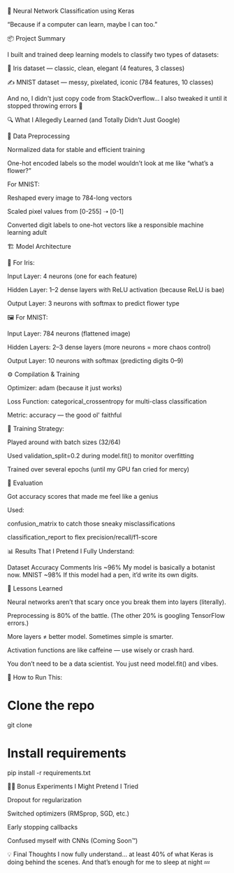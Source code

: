🧠 Neural Network Classification using Keras

“Because if a computer can learn, maybe I can too.”

📦 Project Summary

I built and trained deep learning models to classify two types of datasets:

🌸 Iris dataset — classic, clean, elegant (4 features, 3 classes)

✍️ MNIST dataset — messy, pixelated, iconic (784 features, 10 classes)

And no, I didn't just copy code from StackOverflow... I also tweaked it until it stopped throwing errors 😤

🔍 What I Allegedly Learned (and Totally Didn’t Just Google)

🧪 Data Preprocessing

Normalized data for stable and efficient training

One-hot encoded labels so the model wouldn’t look at me like “what’s a flower?”


For MNIST:

Reshaped every image to 784-long vectors

Scaled pixel values from [0-255] ➝ [0-1]

Converted digit labels to one-hot vectors like a responsible machine learning adult


🏗️ Model Architecture

📘 For Iris:

Input Layer: 4 neurons (one for each feature)

Hidden Layer: 1–2 dense layers with ReLU activation (because ReLU is bae)

Output Layer: 3 neurons with softmax to predict flower type


🖼️ For MNIST:

Input Layer: 784 neurons (flattened image)

Hidden Layers: 2–3 dense layers (more neurons = more chaos control)

Output Layer: 10 neurons with softmax (predicting digits 0–9)



⚙️ Compilation & Training

Optimizer: adam (because it just works)

Loss Function: categorical_crossentropy for multi-class classification

Metric: accuracy — the good ol' faithful


🔁 Training Strategy:

Played around with batch sizes (32/64)

Used validation_split=0.2 during model.fit() to monitor overfitting

Trained over several epochs (until my GPU fan cried for mercy)


🧪 Evaluation

Got accuracy scores that made me feel like a genius

Used:

confusion_matrix to catch those sneaky misclassifications

classification_report to flex precision/recall/f1-score



📊 Results That I Pretend I Fully Understand:

Dataset	Accuracy	Comments
Iris	~96%	My model is basically a botanist now.
MNIST	~98%	If this model had a pen, it’d write its own digits.


🧠 Lessons Learned

Neural networks aren’t that scary once you break them into layers (literally).

Preprocessing is 80% of the battle. (The other 20% is googling TensorFlow errors.)

More layers ≠ better model. Sometimes simple is smarter.

Activation functions are like caffeine — use wisely or crash hard.

You don’t need to be a data scientist. You just need model.fit() and vibes.


🚀 How to Run This:

# Clone the repo
git clone 

# Install requirements
pip install -r requirements.txt



🤹‍♀️ Bonus Experiments I Might Pretend I Tried

Dropout for regularization

Switched optimizers (RMSprop, SGD, etc.)

Early stopping callbacks

Confused myself with CNNs (Coming Soon™)


💡 Final Thoughts
I now fully understand... at least 40% of what Keras is doing behind the scenes.
And that’s enough for me to sleep at night 💤
